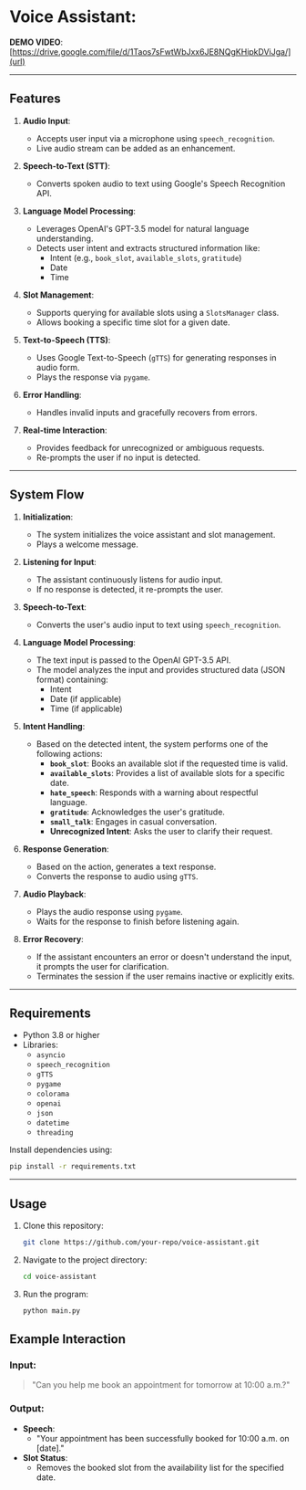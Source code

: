 
# Voice Assistant:

**DEMO VIDEO**: [https://drive.google.com/file/d/1Taos7sFwtWbJxx6JE8NQgKHipkDViJga/](url)

---

## Features
1. **Audio Input**: 
   - Accepts user input via a microphone using `speech_recognition`.
   - Live audio stream can be added as an enhancement.

2. **Speech-to-Text (STT)**: 
   - Converts spoken audio to text using Google's Speech Recognition API.

3. **Language Model Processing**: 
   - Leverages OpenAI's GPT-3.5 model for natural language understanding.
   - Detects user intent and extracts structured information like:
     - Intent (e.g., `book_slot`, `available_slots`, `gratitude`)
     - Date
     - Time

4. **Slot Management**:
   - Supports querying for available slots using a `SlotsManager` class.
   - Allows booking a specific time slot for a given date.

5. **Text-to-Speech (TTS)**:
   - Uses Google Text-to-Speech (`gTTS`) for generating responses in audio form.
   - Plays the response via `pygame`.

6. **Error Handling**:
   - Handles invalid inputs and gracefully recovers from errors.

7. **Real-time Interaction**:
   - Provides feedback for unrecognized or ambiguous requests.
   - Re-prompts the user if no input is detected.

---

## System Flow

1. **Initialization**:
   - The system initializes the voice assistant and slot management.
   - Plays a welcome message.

2. **Listening for Input**:
   - The assistant continuously listens for audio input.
   - If no response is detected, it re-prompts the user.

3. **Speech-to-Text**:
   - Converts the user's audio input to text using `speech_recognition`.

4. **Language Model Processing**:
   - The text input is passed to the OpenAI GPT-3.5 API.
   - The model analyzes the input and provides structured data (JSON format) containing:
     - Intent
     - Date (if applicable)
     - Time (if applicable)

5. **Intent Handling**:
   - Based on the detected intent, the system performs one of the following actions:
     - **`book_slot`**: Books an available slot if the requested time is valid.
     - **`available_slots`**: Provides a list of available slots for a specific date.
     - **`hate_speech`**: Responds with a warning about respectful language.
     - **`gratitude`**: Acknowledges the user's gratitude.
     - **`small_talk`**: Engages in casual conversation.
     - **Unrecognized Intent**: Asks the user to clarify their request.

6. **Response Generation**:
   - Based on the action, generates a text response.
   - Converts the response to audio using `gTTS`.

7. **Audio Playback**:
   - Plays the audio response using `pygame`.
   - Waits for the response to finish before listening again.

8. **Error Recovery**:
   - If the assistant encounters an error or doesn't understand the input, it prompts the user for clarification.
   - Terminates the session if the user remains inactive or explicitly exits.

---

## Requirements

- Python 3.8 or higher
- Libraries:
  - `asyncio`
  - `speech_recognition`
  - `gTTS`
  - `pygame`
  - `colorama`
  - `openai`
  - `json`
  - `datetime`
  - `threading`

Install dependencies using:
```bash
pip install -r requirements.txt
```

---

## Usage

1. Clone this repository:
   ```bash
   git clone https://github.com/your-repo/voice-assistant.git
   ```
2. Navigate to the project directory:
   ```bash
   cd voice-assistant
   ```
3. Run the program:
   ```bash
   python main.py
   ```


## Example Interaction
### Input:
> "Can you help me book an appointment for tomorrow at 10:00 a.m.?"

### Output:
- **Speech**: 
  - "Your appointment has been successfully booked for 10:00 a.m. on [date]."
- **Slot Status**:
  - Removes the booked slot from the availability list for the specified date.
